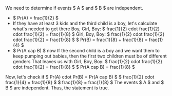 We need to determine if events $ A $ and $ B $ are independent.
<ul>
<li> $ Pr(A) = frac{1}{2} $
	<li> If they have at least 3 kids and the third child is a boy, let's calculate what's needed to get there 
	      Boy, Girl, Boy: $ frac{1}{2} cdot frac{1}{2} cdot frac{1}{2} = frac{1}{8} $ 
	      Girl, Boy, Boy: $ frac{1}{2} cdot frac{1}{2} cdot frac{1}{2} = frac{1}{8} $ 
	      $ Pr(B) = frac{1}{8} + frac{1}{8} = frac{1}{4} $
	<li> $ Pr(A cap B) $ now 
	      If the second child is a boy and we want them to keep pumping out babies, then the first two children must be of different genders 
	      That leaves us with Girl, Boy, Boy: $ frac{1}{2} cdot frac{1}{2} cdot frac{1}{2} = frac{1}{8} $ 
	      $ Pr(A cap B) = frac{1}{8} $
</ul>
Now, let's check if $ Pr(A) cdot Pr(B) = Pr(A cap B) $ 
$ frac{1}{2} cdot frac{1}{4} = frac{1}{8} $ 
$ frac{1}{8} = frac{1}{8} $ 
The events $ A $ and $ B $ are independent. Thus, the statement is true.
